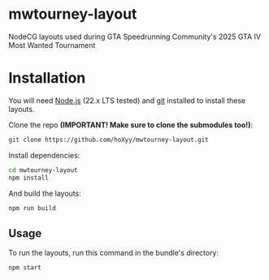 # mwtourney-layout
NodeCG layouts used during GTA Speedrunning Community's 2025 GTA IV Most Wanted Tournament


# Installation

You will need [Node.js](https://nodejs.org/en/) (22.x LTS tested) and [git](https://git-scm.com/) installed to install these layouts.

Clone the repo **(IMPORTANT! Make sure to clone the submodules too!)**:
```sh
git clone https://github.com/hoXyy/mwtourney-layout.git
```

Install dependencies:
```sh
cd mwtourney-layout
npm install
```

And build the layouts:
```sh
npm run build
```
## Usage
To run the layouts, run this command in the bundle's directory:
```sh
npm start
```

